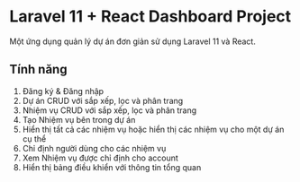 # Laravel 11 + React Dashboard Project
Một ứng dụng quản lý dự án đơn giản sử dụng Laravel 11 và React.


## Tính năng
1. Đăng ký & Đăng nhập
2. Dự án CRUD với sắp xếp, lọc và phân trang
3. Nhiệm vụ CRUD với sắp xếp, lọc và phân trang
4. Tạo Nhiệm vụ bên trong dự án
5. Hiển thị tất cả các nhiệm vụ hoặc hiển thị các nhiệm vụ cho một dự án cụ thể
6. Chỉ định người dùng cho các nhiệm vụ
7. Xem Nhiệm vụ được chỉ định cho account
8. Hiển thị bảng điều khiển với thông tin tổng quan
